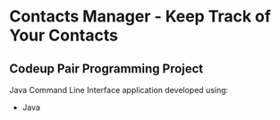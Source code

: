 # Contacts Manager - Keep Track of Your Contacts
## Codeup Pair Programming Project

Java Command Line Interface application developed using:
- Java
